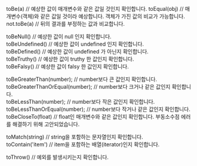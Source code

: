 toBe(a) // 예상한 값이 매개변수와 같은 값일 것인지 확인합니다.
toEqual(obj) // 매개변수(객체)와 같은 값일 것이라 예상합니다. 객체가 가진 값의 비교가 가능합니다. 
not.toBe(a) // 뒤의 결과를 부정하는 값과 비교합니다.   

toBeNull() // 예상한 값이 null 인지 확인합니다.   
toBeUndefined() // 예상한 값이 undefined 인지 확인합니다.   
toBeDefined() // 예상한 값이 undefined 가 아닌지 확인합니다.   
toBeTruthy() // 예상한 값이 truthy 한 값인지 확인합니다.   
toBeFalsy() // 예상한 값이 falsy 한 값인지 확인합니다.   

toBeGreaterThan(number); // number보다 큰 값인지 확인합니다.    
toBeGreaterThanOrEqual(number); // number보다 크거나 같은 값인지 확인합니다.   
toBeLessThan(number); // number보다 작은 값인지 확인합니다.   
toBeLessThanOrEqual(number); // number보다 작거나 같은 값인지 확인합니다.   
toBeCloseTo(float) // float인 매개변수와 같은 값인지 확인합니다. 부동소수점 에러를 해결하기 위해 고안되었습니다.   

toMatch(string) // string을 포함하는 문자열인지 확인합니다.   
toContain('item') // item을 포함하는 배열(iterator)인지 확인합니다.     

toThrow() // 예외를 발생시키는지 확인합니다.   
